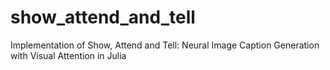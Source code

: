 # show_attend_and_tell

Implementation of Show, Attend and Tell: Neural Image Caption Generation with Visual Attention in Julia

